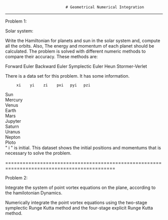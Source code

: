                               # Geometrical Numerical Integration
 *******************************************************************************************

Problem 1:


Solar system:


Write the Hamiltonian for planets and sun in the solar system and, compute all the orbits. Also, The energy and
momentum of each planet should be calculated. The problem is solved with different numeric methods to compare
their accuracy. These methods are:


Forward Euler
Backward Euler
Symplectic Euler
Heun
Stormer-Verlet


There is a data set for this problem. It has some information.


         xi    yi    zi    pxi   pyi   pzi
Sun       
Mercury        
Venus          
Earth          
Mars      
Jupyter   
Saturn    
Uranus    
Nepton    
Ploto    
 " i " is initial. This dataset shows the initial positions and momentums
 that is necessary to solve the problem.

============================================================================================




Problem 2:




Integrate the system of point vortex equations on the plane, according to the
hamilotonian Dynamics.

Numerically integrate the point vortex equations using the two-stage symplectic
Runge Kutta method and the four-stage explicit Runge Kutta method.

